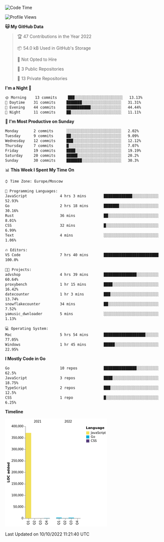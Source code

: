 <!--START_SECTION:waka-->
![Code Time](http://img.shields.io/badge/Code%20Time-424%20hrs%2030%20mins-blue)

![Profile Views](http://img.shields.io/badge/Profile%20Views-0-blue)

**🐱 My GitHub Data** 

> 🏆 47 Contributions in the Year 2022
 > 
> 📦 54.0 kB Used in GitHub's Storage 
 > 
> 🚫 Not Opted to Hire
 > 
> 📜 3 Public Repositories 
 > 
> 🔑 13 Private Repositories  
 > 
**I'm a Night 🦉** 

```text
🌞 Morning    13 commits     ███░░░░░░░░░░░░░░░░░░░░░░   13.13% 
🌆 Daytime    31 commits     ███████░░░░░░░░░░░░░░░░░░   31.31% 
🌃 Evening    44 commits     ███████████░░░░░░░░░░░░░░   44.44% 
🌙 Night      11 commits     ██░░░░░░░░░░░░░░░░░░░░░░░   11.11%

```
📅 **I'm Most Productive on Sunday** 

```text
Monday       2 commits      ░░░░░░░░░░░░░░░░░░░░░░░░░   2.02% 
Tuesday      9 commits      ██░░░░░░░░░░░░░░░░░░░░░░░   9.09% 
Wednesday    12 commits     ███░░░░░░░░░░░░░░░░░░░░░░   12.12% 
Thursday     7 commits      █░░░░░░░░░░░░░░░░░░░░░░░░   7.07% 
Friday       19 commits     ████░░░░░░░░░░░░░░░░░░░░░   19.19% 
Saturday     20 commits     █████░░░░░░░░░░░░░░░░░░░░   20.2% 
Sunday       30 commits     ███████░░░░░░░░░░░░░░░░░░   30.3%

```


📊 **This Week I Spent My Time On** 

```text
⌚︎ Time Zone: Europe/Moscow

💬 Programming Languages: 
JavaScript               4 hrs 3 mins        █████████████░░░░░░░░░░░░   52.93% 
Go                       2 hrs 18 mins       ███████░░░░░░░░░░░░░░░░░░   30.16% 
Rust                     36 mins             ██░░░░░░░░░░░░░░░░░░░░░░░   8.01% 
CSS                      32 mins             █░░░░░░░░░░░░░░░░░░░░░░░░   6.99% 
Text                     4 mins              ░░░░░░░░░░░░░░░░░░░░░░░░░   1.06%

🔥 Editors: 
VS Code                  7 hrs 40 mins       █████████████████████████   100.0%

🐱‍💻 Projects: 
advshop                  4 hrs 39 mins       ███████████████░░░░░░░░░░   60.64% 
proxybench               1 hr 15 mins        ████░░░░░░░░░░░░░░░░░░░░░   16.42% 
datecounter              1 hr 3 mins         ███░░░░░░░░░░░░░░░░░░░░░░   13.74% 
snowflakecounter         34 mins             ██░░░░░░░░░░░░░░░░░░░░░░░   7.52% 
yamusic_dwnloader        5 mins              ░░░░░░░░░░░░░░░░░░░░░░░░░   1.13%

💻 Operating System: 
Mac                      5 hrs 54 mins       ███████████████████░░░░░░   77.05% 
Windows                  1 hr 45 mins        █████░░░░░░░░░░░░░░░░░░░░   22.95%

```

**I Mostly Code in Go** 

```text
Go                       10 repos            ███████████████░░░░░░░░░░   62.5% 
JavaScript               3 repos             ████░░░░░░░░░░░░░░░░░░░░░   18.75% 
TypeScript               2 repos             ███░░░░░░░░░░░░░░░░░░░░░░   12.5% 
CSS                      1 repo              █░░░░░░░░░░░░░░░░░░░░░░░░   6.25%

```


**Timeline**

![Chart not found](https://raw.githubusercontent.com/jeezft/jeezft/main/charts/bar_graph.png) 


 Last Updated on 10/10/2022 11:21:40 UTC
<!--END_SECTION:waka-->
